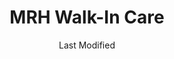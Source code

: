 ---
layout: location-page
date: Last Modified
description: "Local COVID-19 testing is available at MRH Walk-In Care in East Millinocket, Maine, USA."
permalink: "locations/maine/east-millinocket/mrh-walk-in-care/"
tags:
  - locations
  - maine
title: MRH Walk-In Care
uniqueName: mrh-walk-in-care
state: Maine
stateAbbr: ME
hood: "East Millinocket"
address: "87 Main St"
city: "East Millinocket"
zip: "04430"
zipsNearby: "04406 04408 04401 04402 04733 04410 04411 04412 04413 04414 04415 04417 04923 04418 04419 04422 04928 04424 04492 04930 04426 04481 04427 04428 04429 04430 04434 04435 04939 04441 04485 04442 04443 04730 04761 04448 04449 04747 04450 04451 04453 04455 04456 04457 04459 04460 04461 04462 04463 04464 04760 04763 04468 04471 04469 04473 04764 04475 04765 04637 04668 04478 04479 04776 04777 04780 04487 04488 04489 04490 04454 04491 04493 04495 04497 04467" 
mapUrl: "http://maps.apple.com/?q=MRH+Walk-In+Care&address=87+Main+St,East+Millinocket,Maine,04430"
locationType: Walk-in
phone: "207-447-4190"
website: "undefined"
onlineBooking: undefined
closed: undefined
closedUpdate: May 25th, 2020
notes: "Requires phone screen. Open to all."
days: Everyday
hours: 8AM-5PM
ctaMessage: Call 207-447-4190
ctaUrl: "tel:207-447-4190"
---